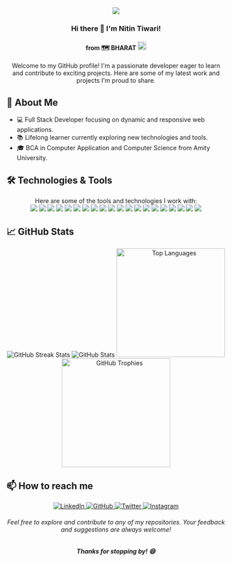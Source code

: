 <div align="center">
<img src= "https://i.giphy.com/media/v1.Y2lkPTc5MGI3NjExcGowa3UyOHcxaG9ocDYzcTg2cjc1MWFwdGFwMXhneDloYm9xdjBteCZlcD12MV9pbnRlcm5hbF9naWZfYnlfaWQmY3Q9Zw/RbDKaczqWovIugyJmW/giphy.gif">

  ### Hi there 👋 I'm Nitin Tiwari!
  #### from 🗺️ BHARAT <img src="https://media.giphy.com/media/v1.Y2lkPTc5MGI3NjExNnF1NGh2bTQ2OHB4c2w1ejkybDRnaXlwbjh2Zm1oYmliN203OWFuMCZlcD12MV9pbnRlcm5hbF9naWZfYnlfaWQmY3Q9cw/3ko3ZmwnSOpPmPkBsb/giphy.gif" height="20px" width="20px">
  
  Welcome to my GitHub profile! I'm a passionate developer eager to learn and contribute to exciting projects. Here are some of my latest work and projects I'm proud to share.
</div>

## 🚀 About Me
<ul>
  <li>💻 Full Stack Developer focusing on dynamic and responsive web applications.</li>
  <li>📚 Lifelong learner currently exploring new technologies and tools.</li>
  <li>🎓 BCA in Computer Application and Computer Science from Amity University.</li>
</ul>

## 🛠️ Technologies & Tools
<div align="center">
  Here are some of the tools and technologies I work with:
</div>
<div align="center">
  <img src="https://img.shields.io/badge/C-6B478E?style=flat-square&logo=c&logoColor=white"/>
  <img src="https://img.shields.io/badge/-HTML5-E34F26?style=flat-square&logo=html5&logoColor=white"/>
  <img src="https://img.shields.io/badge/-CSS3-1572B6?style=flat-square&logo=css3"/>
  <img src="https://img.shields.io/badge/-JavaScript-F7DF1E?style=flat-square&logo=javascript&logoColor=black"/>
  <img src="https://img.shields.io/badge/-React-61DAFB?style=flat-square&logo=react&logoColor=black"/>
  <img src="https://img.shields.io/badge/-Node.js-339933?style=flat-square&logo=node.js&logoColor=white"/>
  <img src="https://img.shields.io/badge/-Python-3776AB?style=flat-square&logo=python&logoColor=white"/>
  <img src="https://img.shields.io/badge/-Git-F05032?style=flat-square&logo=git&logoColor=white"/>
  <img src="https://img.shields.io/badge/-Docker-2496ED?style=flat-square&logo=docker&logoColor=white"/>
  <img src="https://img.shields.io/badge/-VS%20Code-007ACC?style=flat-square&logo=visual-studio-code&logoColor=white"/>
  <img src="https://img.shields.io/badge/-Bootstrap-563D7C?style=flat-square&logo=bootstrap&logoColor=white"/>
  <img src="https://img.shields.io/badge/-Tailwind%20CSS-38B2AC?style=flat-square&logo=tailwind-css&logoColor=white"/>
  <img src="https://img.shields.io/badge/-Flutter-02569B?style=flat-square&logo=flutter&logoColor=white"/>
  <img src="https://img.shields.io/badge/-TensorFlow-FF6F00?style=flat-square&logo=tensorflow&logoColor=white"/>
  <img src="https://img.shields.io/badge/-scikit--learn-F7931E?style=flat-square&logo=scikit-learn&logoColor=white"/>
  <img src="https://img.shields.io/badge/MAC%20OS%20-949494?style=flat-square&logo=macos&logoColor=white"/>
  <img src="https://img.shields.io/badge/Windows%20-1564B2?style=flat-square&logo=windows&logoColor=white"/> 
  <img src="https://img.shields.io/badge/Kali%20Linux%20%20-CB6651?style=flat-square&logo=kalilinux&logoColor=white"/>
  <img src="https://img.shields.io/badge/Google%20Cloud%20-FFE084?style=flat-square&logo=google%20cloud&logoColor=white"/>
  <img src="https://img.shields.io/badge/AWS%20-E5C976?style=flat-square&logo=Amazon&logoColor=white"/>
</div>

## 📈 GitHub Stats
<div align="center">
  <img src="https://github-readme-streak-stats.herokuapp.com/?user=thedarknight01&theme=radical" alt="GitHub Streak Stats"/>
  <img src="https://github-readme-stats.vercel.app/api?username=thedarknight01&show_icons=true&theme=dark&count_private=true&cache_seconds=1800" alt="GitHub Stats"/>
  <img src="https://github-readme-stats.vercel.app/api/top-langs?username=thedarknight01&show_icons=true&locale=en&layout=compact&theme=radical&disable_animations=true" height="250px" alt="Top Languages"/>
  <img src="https://github-profile-trophy.vercel.app/?username=thedarknight01&row=2&column=3&theme=gruvbox" height="250px" alt="GitHub Trophies"/>
</div>

## 📫 How to reach me
<div align="center">
  <a href="https://www.linkedin.com/in/nitin-tiwari4/" target="_blank">
    <img src="https://img.shields.io/badge/-LinkedIn-0077B5?style=flat-square&logo=linkedin&logoColor=white" alt="LinkedIn"/>
  </a>
  <a href="https://github.com/thedarknight01" target="_blank">
    <img src="https://img.shields.io/badge/-GitHub-181717?style=flat-square&logo=github&logoColor=white" alt="GitHub"/>
  </a>
  <a href="https://x.com/kratos1051" target="_blank">
    <img src="https://img.shields.io/badge/-Twitter-1DA1F2?style=flat-square&logo=twitter&logoColor=white" alt="Twitter"/>
  </a>
  <a href="https://www.instagram.com/skyy_sooon" target="_blank">
    <img src="https://img.shields.io/badge/-Instagram-E4405F?style=flat-square&logo=instagram&logoColor=white" alt="Instagram"/>
  </a>
</div>

<div align="center">
 
 ###### Feel free to explore and contribute to any of my repositories. Your feedback and suggestions are always welcome!

  ##### Thanks for stopping by! 😄
</div>

